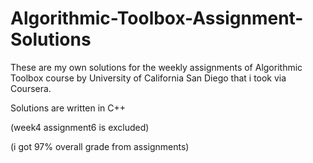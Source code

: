 # Algorithmic-Toolbox-Assignment-Solutions

These are my own solutions for the weekly assignments of Algorithmic Toolbox course by University of California San Diego that i took via Coursera.

Solutions are written in C++

(week4 assignment6 is excluded)

(i got 97% overall grade from assignments)
